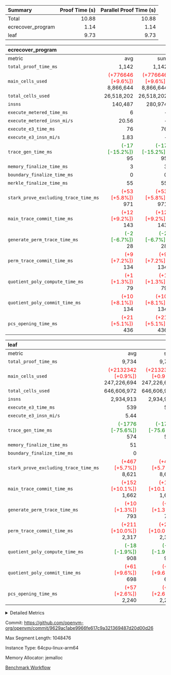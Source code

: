 | Summary | Proof Time (s) | Parallel Proof Time (s) |
|:---|---:|---:|
| Total |  10.88 |  10.88 |
| ecrecover_program |  1.14 |  1.14 |
| leaf |  9.73 |  9.73 |


| ecrecover_program |||||
|:---|---:|---:|---:|---:|
|metric|avg|sum|max|min|
| `total_proof_time_ms ` |  1,142 |  1,142 |  1,142 |  1,142 |
| `main_cells_used     ` | <span style='color: red'>(+776646 [+9.6%])</span> 8,866,644 | <span style='color: red'>(+776646 [+9.6%])</span> 8,866,644 | <span style='color: red'>(+776646 [+9.6%])</span> 8,866,644 | <span style='color: red'>(+776646 [+9.6%])</span> 8,866,644 |
| `total_cells_used    ` |  26,518,202 |  26,518,202 |  26,518,202 |  26,518,202 |
| `insns               ` |  140,487 |  280,974 |  140,487 |  140,487 |
| `execute_metered_time_ms` |  6 | -          | -          | -          |
| `execute_metered_insn_mi/s` |  20.56 | -          |  20.56 |  20.56 |
| `execute_e3_time_ms  ` |  76 |  76 |  76 |  76 |
| `execute_e3_insn_mi/s` |  1.83 | -          |  1.83 |  1.83 |
| `trace_gen_time_ms   ` | <span style='color: green'>(-17 [-15.2%])</span> 95 | <span style='color: green'>(-17 [-15.2%])</span> 95 | <span style='color: green'>(-17 [-15.2%])</span> 95 | <span style='color: green'>(-17 [-15.2%])</span> 95 |
| `memory_finalize_time_ms` |  3 |  3 |  3 |  3 |
| `boundary_finalize_time_ms` |  0 |  0 |  0 |  0 |
| `merkle_finalize_time_ms` |  55 |  55 |  55 |  55 |
| `stark_prove_excluding_trace_time_ms` | <span style='color: red'>(+53 [+5.8%])</span> 971 | <span style='color: red'>(+53 [+5.8%])</span> 971 | <span style='color: red'>(+53 [+5.8%])</span> 971 | <span style='color: red'>(+53 [+5.8%])</span> 971 |
| `main_trace_commit_time_ms` | <span style='color: red'>(+12 [+9.2%])</span> 143 | <span style='color: red'>(+12 [+9.2%])</span> 143 | <span style='color: red'>(+12 [+9.2%])</span> 143 | <span style='color: red'>(+12 [+9.2%])</span> 143 |
| `generate_perm_trace_time_ms` | <span style='color: green'>(-2 [-6.7%])</span> 28 | <span style='color: green'>(-2 [-6.7%])</span> 28 | <span style='color: green'>(-2 [-6.7%])</span> 28 | <span style='color: green'>(-2 [-6.7%])</span> 28 |
| `perm_trace_commit_time_ms` | <span style='color: red'>(+9 [+7.2%])</span> 134 | <span style='color: red'>(+9 [+7.2%])</span> 134 | <span style='color: red'>(+9 [+7.2%])</span> 134 | <span style='color: red'>(+9 [+7.2%])</span> 134 |
| `quotient_poly_compute_time_ms` | <span style='color: red'>(+1 [+1.3%])</span> 79 | <span style='color: red'>(+1 [+1.3%])</span> 79 | <span style='color: red'>(+1 [+1.3%])</span> 79 | <span style='color: red'>(+1 [+1.3%])</span> 79 |
| `quotient_poly_commit_time_ms` | <span style='color: red'>(+10 [+8.1%])</span> 134 | <span style='color: red'>(+10 [+8.1%])</span> 134 | <span style='color: red'>(+10 [+8.1%])</span> 134 | <span style='color: red'>(+10 [+8.1%])</span> 134 |
| `pcs_opening_time_ms ` | <span style='color: red'>(+21 [+5.1%])</span> 436 | <span style='color: red'>(+21 [+5.1%])</span> 436 | <span style='color: red'>(+21 [+5.1%])</span> 436 | <span style='color: red'>(+21 [+5.1%])</span> 436 |

| leaf |||||
|:---|---:|---:|---:|---:|
|metric|avg|sum|max|min|
| `total_proof_time_ms ` |  9,734 |  9,734 |  9,734 |  9,734 |
| `main_cells_used     ` | <span style='color: red'>(+2132342 [+0.9%])</span> 247,226,694 | <span style='color: red'>(+2132342 [+0.9%])</span> 247,226,694 | <span style='color: red'>(+2132342 [+0.9%])</span> 247,226,694 | <span style='color: red'>(+2132342 [+0.9%])</span> 247,226,694 |
| `total_cells_used    ` |  646,606,972 |  646,606,972 |  646,606,972 |  646,606,972 |
| `insns               ` |  2,934,913 |  2,934,913 |  2,934,913 |  2,934,913 |
| `execute_e3_time_ms  ` |  539 |  539 |  539 |  539 |
| `execute_e3_insn_mi/s` |  5.44 | -          |  5.44 |  5.44 |
| `trace_gen_time_ms   ` | <span style='color: green'>(-1776 [-75.6%])</span> 574 | <span style='color: green'>(-1776 [-75.6%])</span> 574 | <span style='color: green'>(-1776 [-75.6%])</span> 574 | <span style='color: green'>(-1776 [-75.6%])</span> 574 |
| `memory_finalize_time_ms` |  51 |  51 |  51 |  51 |
| `boundary_finalize_time_ms` |  0 |  0 |  0 |  0 |
| `stark_prove_excluding_trace_time_ms` | <span style='color: red'>(+467 [+5.7%])</span> 8,621 | <span style='color: red'>(+467 [+5.7%])</span> 8,621 | <span style='color: red'>(+467 [+5.7%])</span> 8,621 | <span style='color: red'>(+467 [+5.7%])</span> 8,621 |
| `main_trace_commit_time_ms` | <span style='color: red'>(+152 [+10.1%])</span> 1,662 | <span style='color: red'>(+152 [+10.1%])</span> 1,662 | <span style='color: red'>(+152 [+10.1%])</span> 1,662 | <span style='color: red'>(+152 [+10.1%])</span> 1,662 |
| `generate_perm_trace_time_ms` | <span style='color: red'>(+10 [+1.3%])</span> 793 | <span style='color: red'>(+10 [+1.3%])</span> 793 | <span style='color: red'>(+10 [+1.3%])</span> 793 | <span style='color: red'>(+10 [+1.3%])</span> 793 |
| `perm_trace_commit_time_ms` | <span style='color: red'>(+211 [+10.0%])</span> 2,317 | <span style='color: red'>(+211 [+10.0%])</span> 2,317 | <span style='color: red'>(+211 [+10.0%])</span> 2,317 | <span style='color: red'>(+211 [+10.0%])</span> 2,317 |
| `quotient_poly_compute_time_ms` | <span style='color: green'>(-18 [-1.9%])</span> 908 | <span style='color: green'>(-18 [-1.9%])</span> 908 | <span style='color: green'>(-18 [-1.9%])</span> 908 | <span style='color: green'>(-18 [-1.9%])</span> 908 |
| `quotient_poly_commit_time_ms` | <span style='color: red'>(+61 [+9.6%])</span> 698 | <span style='color: red'>(+61 [+9.6%])</span> 698 | <span style='color: red'>(+61 [+9.6%])</span> 698 | <span style='color: red'>(+61 [+9.6%])</span> 698 |
| `pcs_opening_time_ms ` | <span style='color: red'>(+57 [+2.6%])</span> 2,240 | <span style='color: red'>(+57 [+2.6%])</span> 2,240 | <span style='color: red'>(+57 [+2.6%])</span> 2,240 | <span style='color: red'>(+57 [+2.6%])</span> 2,240 |



<details>
<summary>Detailed Metrics</summary>

|  | keygen_time_ms | commit_exe_time_ms | app proof_time_ms | agg_layer_time_ms |
| --- | --- | --- | --- |
|  | 50 | 9 | 1,449 | 10,885 | 

| group | single_leaf_agg_time_ms | prove_segment_time_ms | num_children | memory_to_vec_partition_time_ms | insns | fri.log_blowup | execute_metered_time_ms | execute_metered_insn_mi/s | compute_user_public_values_proof_time_ms |
| --- | --- | --- | --- | --- | --- | --- | --- | --- | --- |
| ecrecover_program |  | 1,397 |  | 6 | 140,487 | 1 | 6 | 20.56 | 38 | 
| leaf | 10,883 |  | 1 |  |  | 1 |  |  |  | 

| group | air_name | quotient_deg | interactions | constraints |
| --- | --- | --- | --- | --- |
| ecrecover_program | AccessAdapterAir<16> | 2 | 5 | 12 | 
| ecrecover_program | AccessAdapterAir<2> | 2 | 5 | 12 | 
| ecrecover_program | AccessAdapterAir<32> | 2 | 5 | 12 | 
| ecrecover_program | AccessAdapterAir<4> | 2 | 5 | 12 | 
| ecrecover_program | AccessAdapterAir<8> | 2 | 5 | 12 | 
| ecrecover_program | BitwiseOperationLookupAir<8> | 2 | 2 | 4 | 
| ecrecover_program | KeccakVmAir | 2 | 321 | 4,513 | 
| ecrecover_program | MemoryMerkleAir<8> | 2 | 4 | 39 | 
| ecrecover_program | PersistentBoundaryAir<8> | 2 | 3 | 7 | 
| ecrecover_program | PhantomAir | 2 | 3 | 5 | 
| ecrecover_program | Poseidon2PeripheryAir<BabyBearParameters>, 1> | 2 | 1 | 286 | 
| ecrecover_program | ProgramAir | 1 | 1 | 4 | 
| ecrecover_program | RangeTupleCheckerAir<2> | 1 | 1 | 4 | 
| ecrecover_program | Rv32HintStoreAir | 2 | 18 | 28 | 
| ecrecover_program | VariableRangeCheckerAir | 1 | 1 | 4 | 
| ecrecover_program | VmAirWrapper<Rv32BaseAluAdapterAir, BaseAluCoreAir<4, 8> | 2 | 20 | 37 | 
| ecrecover_program | VmAirWrapper<Rv32BaseAluAdapterAir, LessThanCoreAir<4, 8> | 2 | 18 | 40 | 
| ecrecover_program | VmAirWrapper<Rv32BaseAluAdapterAir, ShiftCoreAir<4, 8> | 2 | 24 | 91 | 
| ecrecover_program | VmAirWrapper<Rv32BranchAdapterAir, BranchEqualCoreAir<4> | 2 | 11 | 20 | 
| ecrecover_program | VmAirWrapper<Rv32BranchAdapterAir, BranchLessThanCoreAir<4, 8> | 2 | 13 | 35 | 
| ecrecover_program | VmAirWrapper<Rv32CondRdWriteAdapterAir, Rv32JalLuiCoreAir> | 2 | 10 | 18 | 
| ecrecover_program | VmAirWrapper<Rv32IsEqualModAdapterAir<2, 1, 32, 32>, ModularIsEqualCoreAir<32, 4, 8> | 2 | 25 | 225 | 
| ecrecover_program | VmAirWrapper<Rv32JalrAdapterAir, Rv32JalrCoreAir> | 2 | 16 | 20 | 
| ecrecover_program | VmAirWrapper<Rv32LoadStoreAdapterAir, LoadSignExtendCoreAir<4, 8> | 2 | 18 | 33 | 
| ecrecover_program | VmAirWrapper<Rv32LoadStoreAdapterAir, LoadStoreCoreAir<4> | 2 | 17 | 40 | 
| ecrecover_program | VmAirWrapper<Rv32MultAdapterAir, DivRemCoreAir<4, 8> | 2 | 25 | 84 | 
| ecrecover_program | VmAirWrapper<Rv32MultAdapterAir, MulHCoreAir<4, 8> | 2 | 24 | 31 | 
| ecrecover_program | VmAirWrapper<Rv32MultAdapterAir, MultiplicationCoreAir<4, 8> | 2 | 19 | 19 | 
| ecrecover_program | VmAirWrapper<Rv32RdWriteAdapterAir, Rv32AuipcCoreAir> | 2 | 12 | 14 | 
| ecrecover_program | VmAirWrapper<Rv32VecHeapAdapterAir<1, 2, 2, 32, 32>, FieldExpressionCoreAir> | 2 | 415 | 480 | 
| ecrecover_program | VmAirWrapper<Rv32VecHeapAdapterAir<2, 1, 1, 32, 32>, FieldExpressionCoreAir> | 2 | 158 | 190 | 
| ecrecover_program | VmAirWrapper<Rv32VecHeapAdapterAir<2, 2, 2, 32, 32>, FieldExpressionCoreAir> | 2 | 428 | 457 | 
| ecrecover_program | VmConnectorAir | 2 | 5 | 11 | 
| leaf | AccessAdapterAir<2> | 2 | 5 | 12 | 
| leaf | AccessAdapterAir<4> | 2 | 5 | 12 | 
| leaf | AccessAdapterAir<8> | 2 | 5 | 12 | 
| leaf | FriReducedOpeningAir | 2 | 39 | 71 | 
| leaf | JalRangeCheckAir | 2 | 9 | 14 | 
| leaf | NativePoseidon2Air<BabyBearParameters>, 1> | 2 | 136 | 572 | 
| leaf | PhantomAir | 2 | 3 | 5 | 
| leaf | ProgramAir | 1 | 1 | 4 | 
| leaf | VariableRangeCheckerAir | 1 | 1 | 4 | 
| leaf | VmAirWrapper<AluNativeAdapterAir, FieldArithmeticCoreAir> | 2 | 15 | 27 | 
| leaf | VmAirWrapper<BranchNativeAdapterAir, BranchEqualCoreAir<1> | 2 | 11 | 25 | 
| leaf | VmAirWrapper<NativeAdapterAir<2, 0>, PublicValuesCoreAir> | 2 | 11 | 30 | 
| leaf | VmAirWrapper<NativeLoadStoreAdapterAir<1>, NativeLoadStoreCoreAir<1> | 2 | 15 | 20 | 
| leaf | VmAirWrapper<NativeLoadStoreAdapterAir<4>, NativeLoadStoreCoreAir<4> | 2 | 15 | 20 | 
| leaf | VmAirWrapper<NativeVectorizedAdapterAir<4>, FieldExtensionCoreAir> | 2 | 15 | 27 | 
| leaf | VmConnectorAir | 2 | 5 | 11 | 
| leaf | VolatileBoundaryAir | 2 | 7 | 19 | 

| group | air_name | idx | rows | prep_cols | perm_cols | main_cols | cells |
| --- | --- | --- | --- | --- | --- | --- | --- |
| leaf | AccessAdapterAir<2> | 0 | 1,048,576 |  | 16 | 11 | 28,311,552 | 
| leaf | AccessAdapterAir<4> | 0 | 524,288 |  | 16 | 13 | 15,204,352 | 
| leaf | AccessAdapterAir<8> | 0 | 32,768 |  | 16 | 17 | 1,081,344 | 
| leaf | FriReducedOpeningAir | 0 | 4,194,304 |  | 84 | 27 | 465,567,744 | 
| leaf | JalRangeCheckAir | 0 | 65,536 |  | 28 | 12 | 2,621,440 | 
| leaf | NativePoseidon2Air<BabyBearParameters>, 1> | 0 | 262,144 |  | 312 | 398 | 186,122,240 | 
| leaf | PhantomAir | 0 | 32,768 |  | 12 | 6 | 589,824 | 
| leaf | ProgramAir | 0 | 524,288 |  | 8 | 10 | 9,437,184 | 
| leaf | VariableRangeCheckerAir | 0 | 262,144 | 2 | 8 | 1 | 2,359,296 | 
| leaf | VmAirWrapper<AluNativeAdapterAir, FieldArithmeticCoreAir> | 0 | 2,097,152 |  | 36 | 29 | 136,314,880 | 
| leaf | VmAirWrapper<BranchNativeAdapterAir, BranchEqualCoreAir<1> | 0 | 524,288 |  | 28 | 23 | 26,738,688 | 
| leaf | VmAirWrapper<NativeAdapterAir<2, 0>, PublicValuesCoreAir> | 0 | 64 |  | 28 | 27 | 3,520 | 
| leaf | VmAirWrapper<NativeLoadStoreAdapterAir<1>, NativeLoadStoreCoreAir<1> | 0 | 1,048,576 |  | 40 | 21 | 63,963,136 | 
| leaf | VmAirWrapper<NativeLoadStoreAdapterAir<4>, NativeLoadStoreCoreAir<4> | 0 | 262,144 |  | 40 | 27 | 17,563,648 | 
| leaf | VmAirWrapper<NativeVectorizedAdapterAir<4>, FieldExtensionCoreAir> | 0 | 262,144 |  | 36 | 38 | 19,398,656 | 
| leaf | VmConnectorAir | 0 | 2 | 1 | 16 | 5 | 42 | 
| leaf | VolatileBoundaryAir | 0 | 524,288 |  | 20 | 12 | 16,777,216 | 

| group | air_name | segment | rows | prep_cols | perm_cols | main_cols | cells |
| --- | --- | --- | --- | --- | --- | --- | --- |
| ecrecover_program | AccessAdapterAir<16> | 0 | 4,096 |  | 16 | 25 | 167,936 | 
| ecrecover_program | AccessAdapterAir<32> | 0 | 2,048 |  | 16 | 41 | 116,736 | 
| ecrecover_program | AccessAdapterAir<8> | 0 | 16,384 |  | 16 | 17 | 540,672 | 
| ecrecover_program | BitwiseOperationLookupAir<8> | 0 | 65,536 | 3 | 8 | 2 | 655,360 | 
| ecrecover_program | KeccakVmAir | 0 | 128 |  | 1,056 | 3,163 | 540,032 | 
| ecrecover_program | MemoryMerkleAir<8> | 0 | 4,096 |  | 16 | 32 | 196,608 | 
| ecrecover_program | PersistentBoundaryAir<8> | 0 | 4,096 |  | 12 | 20 | 131,072 | 
| ecrecover_program | PhantomAir | 0 | 16 |  | 12 | 6 | 288 | 
| ecrecover_program | Poseidon2PeripheryAir<BabyBearParameters>, 1> | 0 | 4,096 |  | 8 | 300 | 1,261,568 | 
| ecrecover_program | ProgramAir | 0 | 32,768 |  | 8 | 10 | 589,824 | 
| ecrecover_program | RangeTupleCheckerAir<2> | 0 | 524,288 | 2 | 8 | 1 | 4,718,592 | 
| ecrecover_program | Rv32HintStoreAir | 0 | 256 |  | 44 | 32 | 19,456 | 
| ecrecover_program | VariableRangeCheckerAir | 0 | 262,144 | 2 | 8 | 1 | 2,359,296 | 
| ecrecover_program | VmAirWrapper<Rv32BaseAluAdapterAir, BaseAluCoreAir<4, 8> | 0 | 65,536 |  | 52 | 36 | 5,767,168 | 
| ecrecover_program | VmAirWrapper<Rv32BaseAluAdapterAir, LessThanCoreAir<4, 8> | 0 | 4,096 |  | 40 | 37 | 315,392 | 
| ecrecover_program | VmAirWrapper<Rv32BaseAluAdapterAir, ShiftCoreAir<4, 8> | 0 | 16,384 |  | 52 | 53 | 1,720,320 | 
| ecrecover_program | VmAirWrapper<Rv32BranchAdapterAir, BranchEqualCoreAir<4> | 0 | 16,384 |  | 28 | 26 | 884,736 | 
| ecrecover_program | VmAirWrapper<Rv32BranchAdapterAir, BranchLessThanCoreAir<4, 8> | 0 | 4,096 |  | 32 | 32 | 262,144 | 
| ecrecover_program | VmAirWrapper<Rv32CondRdWriteAdapterAir, Rv32JalLuiCoreAir> | 0 | 4,096 |  | 28 | 18 | 188,416 | 
| ecrecover_program | VmAirWrapper<Rv32IsEqualModAdapterAir<2, 1, 32, 32>, ModularIsEqualCoreAir<32, 4, 8> | 0 | 4,096 |  | 56 | 166 | 909,312 | 
| ecrecover_program | VmAirWrapper<Rv32JalrAdapterAir, Rv32JalrCoreAir> | 0 | 4,096 |  | 36 | 28 | 262,144 | 
| ecrecover_program | VmAirWrapper<Rv32LoadStoreAdapterAir, LoadSignExtendCoreAir<4, 8> | 0 | 8,192 |  | 52 | 36 | 720,896 | 
| ecrecover_program | VmAirWrapper<Rv32LoadStoreAdapterAir, LoadStoreCoreAir<4> | 0 | 65,536 |  | 52 | 41 | 6,094,848 | 
| ecrecover_program | VmAirWrapper<Rv32MultAdapterAir, MulHCoreAir<4, 8> | 0 | 8 |  | 72 | 39 | 888 | 
| ecrecover_program | VmAirWrapper<Rv32MultAdapterAir, MultiplicationCoreAir<4, 8> | 0 | 64 |  | 52 | 31 | 5,312 | 
| ecrecover_program | VmAirWrapper<Rv32RdWriteAdapterAir, Rv32AuipcCoreAir> | 0 | 2,048 |  | 28 | 20 | 98,304 | 
| ecrecover_program | VmAirWrapper<Rv32VecHeapAdapterAir<1, 2, 2, 32, 32>, FieldExpressionCoreAir> | 0 | 2,048 |  | 836 | 547 | 2,832,384 | 
| ecrecover_program | VmAirWrapper<Rv32VecHeapAdapterAir<2, 1, 1, 32, 32>, FieldExpressionCoreAir> | 0 | 32 |  | 320 | 263 | 18,656 | 
| ecrecover_program | VmAirWrapper<Rv32VecHeapAdapterAir<2, 2, 2, 32, 32>, FieldExpressionCoreAir> | 0 | 1,024 |  | 860 | 625 | 1,520,640 | 
| ecrecover_program | VmConnectorAir | 0 | 2 | 1 | 16 | 5 | 42 | 

| group | idx | trace_gen_time_ms | total_proof_time_ms | total_cells_used | total_cells | system_trace_gen_time_ms | stark_prove_excluding_trace_time_ms | single_trace_gen_time_ms | quotient_poly_compute_time_ms | quotient_poly_commit_time_ms | perm_trace_commit_time_ms | pcs_opening_time_ms | memory_finalize_time_ms | main_trace_commit_time_ms | main_cells_used | insns | generate_perm_trace_time_ms | execute_e3_time_ms | execute_e3_insn_mi/s | boundary_finalize_time_ms |
| --- | --- | --- | --- | --- | --- | --- | --- | --- | --- | --- | --- | --- | --- | --- | --- | --- | --- | --- | --- | --- |
| leaf | 0 | 574 | 9,734 | 646,606,972 | 992,054,762 | 574 | 8,621 | 2 | 908 | 698 | 2,317 | 2,240 | 51 | 1,662 | 247,226,694 | 2,934,913 | 793 | 539 | 5.44 | 0 | 

| group | idx | trace_height_constraint | weighted_sum | threshold |
| --- | --- | --- | --- | --- |
| leaf | 0 | 0 | 18,022,532 | 2,013,265,921 | 
| leaf | 0 | 1 | 122,388,736 | 2,013,265,921 | 
| leaf | 0 | 2 | 9,011,266 | 2,013,265,921 | 
| leaf | 0 | 3 | 122,487,044 | 2,013,265,921 | 
| leaf | 0 | 4 | 524,288 | 2,013,265,921 | 
| leaf | 0 | 5 | 273,220,298 | 2,013,265,921 | 

| group | segment | trace_gen_time_ms | total_proof_time_ms | total_cells_used | total_cells | system_trace_gen_time_ms | stark_prove_excluding_trace_time_ms | single_trace_gen_time_ms | quotient_poly_compute_time_ms | quotient_poly_commit_time_ms | perm_trace_commit_time_ms | pcs_opening_time_ms | merkle_finalize_time_ms | memory_to_vec_partition_time_ms | memory_finalize_time_ms | main_trace_commit_time_ms | main_cells_used | insns | generate_perm_trace_time_ms | execute_e3_time_ms | execute_e3_insn_mi/s | boundary_finalize_time_ms |
| --- | --- | --- | --- | --- | --- | --- | --- | --- | --- | --- | --- | --- | --- | --- | --- | --- | --- | --- | --- | --- | --- | --- |
| ecrecover_program | 0 | 95 | 1,142 | 26,518,202 | 32,927,986 | 95 | 971 | 2 | 79 | 134 | 134 | 436 | 55 | 7 | 3 | 143 | 8,866,644 | 140,487 | 28 | 76 | 1.83 | 0 | 

| group | segment | trace_height_constraint | weighted_sum | threshold |
| --- | --- | --- | --- | --- |
| ecrecover_program | 0 | 0 | 396,436 | 2,013,265,921 | 
| ecrecover_program | 0 | 1 | 1,239,472 | 2,013,265,921 | 
| ecrecover_program | 0 | 2 | 198,218 | 2,013,265,921 | 
| ecrecover_program | 0 | 3 | 2,663,940 | 2,013,265,921 | 
| ecrecover_program | 0 | 4 | 16,384 | 2,013,265,921 | 
| ecrecover_program | 0 | 5 | 8,192 | 2,013,265,921 | 
| ecrecover_program | 0 | 6 | 471,272 | 2,013,265,921 | 
| ecrecover_program | 0 | 7 | 320 | 2,013,265,921 | 
| ecrecover_program | 0 | 8 | 5,948,602 | 2,013,265,921 | 

</details>


Commit: https://github.com/openvm-org/openvm/commit/9629ac1abe9966fe617c9a321369487d20d00d26

Max Segment Length: 1048476

Instance Type: 64cpu-linux-arm64

Memory Allocator: jemalloc

[Benchmark Workflow](https://github.com/openvm-org/openvm/actions/runs/16814805979)
